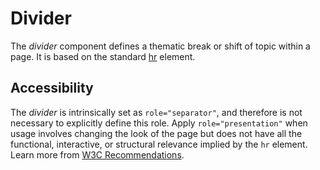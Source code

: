 # Divider
The *divider* component defines a thematic break or shift of topic within a page. It is based on the standard [hr](https://developer.mozilla.org/en-US/docs/Web/HTML/Element/hr) element.

## Accessibility
The *divider* is intrinsically set as `role="separator"`, and therefore is not necessary to explicitly define this role. Apply `role="presentation"` when usage involves changing the look of the page but does not have all the functional, interactive, or structural relevance implied by the `hr` element. Learn more from [W3C Recommendations](https://www.w3.org/TR/html5/grouping-content.html#the-hr-element).